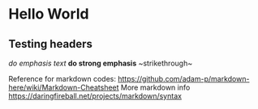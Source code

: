 # Hello World
## Testing headers
*do emphasis text*
**do strong emphasis**
~strikethrough~

Reference for markdown codes: <https://github.com/adam-p/markdown-here/wiki/Markdown-Cheatsheet>
More markdown info <https://daringfireball.net/projects/markdown/syntax>